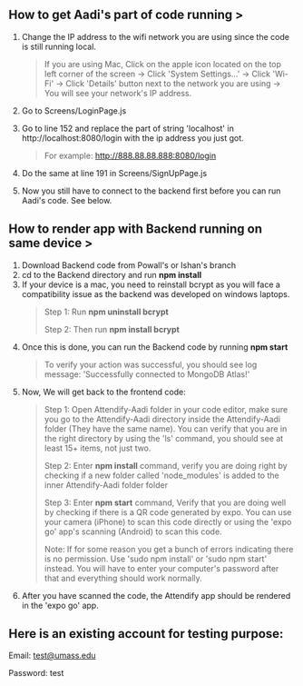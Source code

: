 ## How to get Aadi's part of code running >

1. Change the IP address to the wifi network you are using
    since the code is still running local.

   > If you are using Mac, Click on the apple icon located on
   the top left corner of the screen -> Click 'System Settings...'
   -> Click 'Wi-Fi' -> Click 'Details' button next to the network
   you are using -> You will see your network's IP address.
3. Go to Screens/LoginPage.js
4. Go to line 152 and replace the part of string 'localhost' in
   http://localhost:8080/login with the ip address you just got.
   > For example: http://888.88.88.888:8080/login
5. Do the same at line 191 in Screens/SignUpPage.js
6. Now you still have to connect to the backend first
   before you can run Aadi's code. See below.

## How to render app with Backend running on same device >

1. Download Backend code from Powall's or Ishan's branch
2. cd to the Backend directory and run **npm install** 
3. If your device is a mac, you need to reinstall bcrypt as you will
   face a compatibility issue as the backend was developed on windows laptops. 
   > Step 1: Run **npm uninstall bcrypt**
   > 
   > Step 2: Then run **npm install bcrypt**
6. Once this is done, you can run the Backend code by running **npm start**
   > To verify your action was successful, you should see log message:
   > 'Successfully connected to MongoDB Atlas!'
7. Now, We will get back to the frontend code:
   > Step 1: Open Attendify-Aadi folder in your code editor, make sure you go to the
   > Attendify-Aadi directory inside the Attendify-Aadi folder (They have the same name).
   > You can verify that you are in the right directory by using the 'ls' command,
   > you should see at least 15+ items, not just two.
   >
   > Step 2: Enter **npm install** command, verify you are doing right by checking if
   > a new folder called 'node_modules' is added to the inner Attendify-Aadi folder folder
   >
   > Step 3: Enter **npm start** command, Verify that you are doing well by
   > checking if there is a QR code generated by expo. You can use your camera
   > (iPhone) to scan this code directly or using the 'expo go' app's scanning
   > (Android) to scan this code.
   >
   > Note: If for some reason you get a bunch of errors indicating there is no
   > permission. Use 'sudo npm install' or 'sudo npm start' instead. You will
   > have to enter your computer's password after that and everything should
   > work normally.
9. After you have scanned the code, the Attendify app should be rendered in
   the 'expo go' app.


## Here is an existing account for testing purpose:

Email: test@umass.edu

Password: test


